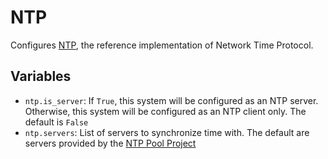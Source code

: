 # NTP

Configures [NTP](http://doc.ntp.org/current-stable), the reference implementation of Network Time Protocol.

## Variables

- `ntp.is_server`: If `True`, this system will be configured as an NTP server. Otherwise, this system will be configured as an NTP client only. The default is `False`
- `ntp.servers`: List of servers to synchronize time with. The default are servers provided by the [NTP Pool Project](http://www.pool.ntp.org/en/use.html)
